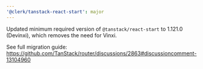 ```yaml
---
'@clerk/tanstack-react-start': major
---
```


Updated minimum required version of `@tanstack/react-start` to 1.121.0 (Devinxi), which removes the need for Vinxi.

See full migration guide: https://github.com/TanStack/router/discussions/2863#discussioncomment-13104960